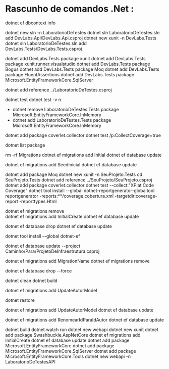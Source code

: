 # Rascunho de comandos .Net :

dotnet ef dbcontext info


dotnet new sln -n LaboratorioDeTestes
dotnet sln LaboratorioDeTestes.sln add DevLabs.Api/DevLabs.Api.csproj
dotnet new xunit -n DevLabs.Tests
dotnet sln LaboratorioDeTestes.sln add DevLabs.Tests/DevLabs.Tests.csproj

dotnet add DevLabs.Tests package xunit
dotnet add DevLabs.Tests package xunit.runner.visualstudio
dotnet add DevLabs.Tests package Bogus
dotnet add DevLabs.Tests package Moq
dotnet add DevLabs.Tests package FluentAssertions
dotnet add DevLabs.Tests package Microsoft.EntityFrameworkCore.SqlServer

dotnet add reference ../LaboratorioDeTestes.csproj

dotnet test
dotnet test -v n


* dotnet remove LaboratorioDeTestes.Tests package Microsoft.EntityFrameworkCore.InMemory
* dotnet add LaboratorioDeTestes.Tests package Microsoft.EntityFrameworkCore.InMemory

dotnet add package coverlet.collector
dotnet test /p:CollectCoverage=true

dotnet list package

rm -rf Migrations
dotnet ef migrations add Initial
dotnet ef database update

dotnet ef migrations add SeedInicial
dotnet ef database update

dotnet add package Moq
dotnet new xunit -n SeuProjeto.Tests
cd SeuProjeto.Tests
dotnet add reference ../SeuProjeto/SeuProjeto.csproj
dotnet add package coverlet.collector
dotnet test --collect:"XPlat Code Coverage"
dotnet tool install --global dotnet-reportgenerator-globaltool
reportgenerator -reports:**/coverage.cobertura.xml -targetdir:coverage-report -reporttypes:Html


dotnet ef migrations remove    
dotnet ef migrations add InitialCreate
dotnet ef database update

dotnet ef database drop
dotnet ef database update

dotnet tool install --global dotnet-ef

dotnet ef database update --project Caminho/Para/ProjetoDeInfraestrutura.csproj

dotnet ef migrations add MigrationName
dotnet ef migrations remove

dotnet ef database drop --force

dotnet clean
dotnet build

dotnet ef migrations add UpdateAutorModel

dotnet restore

dotnet ef migrations add UpdateAutorModel
dotnet ef database update

dotnet ef migrations add RenomearIdParaIdAutor
dotnet ef database update

dotnet build
dotnet watch run
dotnet new webapi
dotnet new xunit
dotnet add package Swashbuckle.AspNetCore
dotnet ef migrations add InitialCreate
dotnet ef database update
dotnet add package Microsoft.EntityFrameworkCore
dotnet add package Microsoft.EntityFrameworkCore.SqlServer 
dotnet add package Microsoft.EntityFrameworkCore.Tools
dotnet new webapi -n LaboratorioDeTestesAPI



